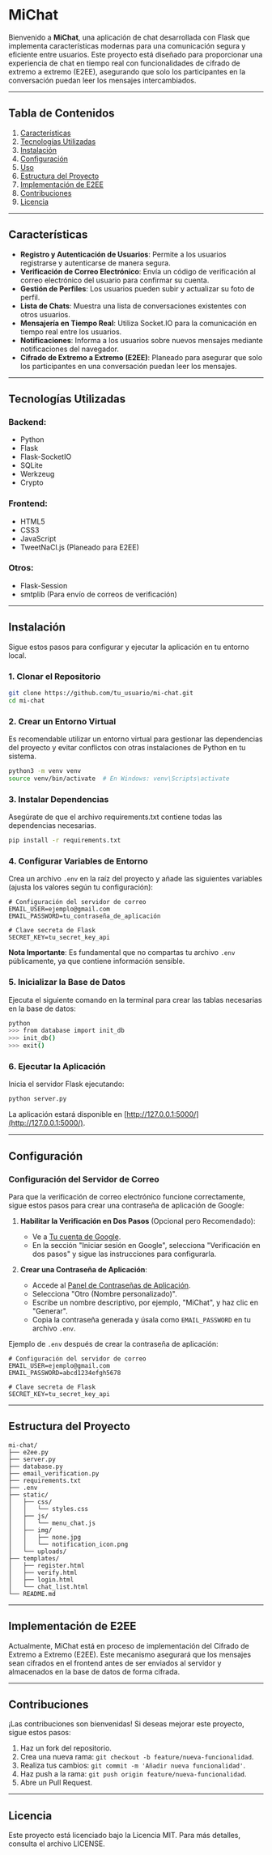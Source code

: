 
# MiChat

Bienvenido a **MiChat**, una aplicación de chat desarrollada con Flask que implementa características modernas para una comunicación segura y eficiente entre usuarios. Este proyecto está diseñado para proporcionar una experiencia de chat en tiempo real con funcionalidades de cifrado de extremo a extremo (E2EE), asegurando que solo los participantes en la conversación puedan leer los mensajes intercambiados.

---

## Tabla de Contenidos

1. [Características](#características)
2. [Tecnologías Utilizadas](#tecnologías-utilizadas)
3. [Instalación](#instalación)
4. [Configuración](#configuración)
5. [Uso](#uso)
6. [Estructura del Proyecto](#estructura-del-proyecto)
7. [Implementación de E2EE](#implementación-de-e2ee)
8. [Contribuciones](#contribuciones)
9. [Licencia](#licencia)

---

## Características

- **Registro y Autenticación de Usuarios**: Permite a los usuarios registrarse y autenticarse de manera segura.
- **Verificación de Correo Electrónico**: Envía un código de verificación al correo electrónico del usuario para confirmar su cuenta.
- **Gestión de Perfiles**: Los usuarios pueden subir y actualizar su foto de perfil.
- **Lista de Chats**: Muestra una lista de conversaciones existentes con otros usuarios.
- **Mensajería en Tiempo Real**: Utiliza Socket.IO para la comunicación en tiempo real entre los usuarios.
- **Notificaciones**: Informa a los usuarios sobre nuevos mensajes mediante notificaciones del navegador.
- **Cifrado de Extremo a Extremo (E2EE)**: Planeado para asegurar que solo los participantes en una conversación puedan leer los mensajes.

---

## Tecnologías Utilizadas

### Backend:
- Python
- Flask
- Flask-SocketIO
- SQLite
- Werkzeug
- Crypto

### Frontend:
- HTML5
- CSS3
- JavaScript
- TweetNaCl.js (Planeado para E2EE)

### Otros:
- Flask-Session
- smtplib (Para envío de correos de verificación)

---

## Instalación

Sigue estos pasos para configurar y ejecutar la aplicación en tu entorno local.

### 1. Clonar el Repositorio

```bash
git clone https://github.com/tu_usuario/mi-chat.git
cd mi-chat
```

### 2. Crear un Entorno Virtual

Es recomendable utilizar un entorno virtual para gestionar las dependencias del proyecto y evitar conflictos con otras instalaciones de Python en tu sistema.

```bash
python3 -m venv venv
source venv/bin/activate  # En Windows: venv\Scripts\activate
```

### 3. Instalar Dependencias

Asegúrate de que el archivo requirements.txt contiene todas las dependencias necesarias.

```bash
pip install -r requirements.txt
```

### 4. Configurar Variables de Entorno

Crea un archivo `.env` en la raíz del proyecto y añade las siguientes variables (ajusta los valores según tu configuración):

```env
# Configuración del servidor de correo
EMAIL_USER=ejemplo@gmail.com
EMAIL_PASSWORD=tu_contraseña_de_aplicación

# Clave secreta de Flask
SECRET_KEY=tu_secret_key_api
```

**Nota Importante**: Es fundamental que no compartas tu archivo `.env` públicamente, ya que contiene información sensible.

### 5. Inicializar la Base de Datos

Ejecuta el siguiente comando en la terminal para crear las tablas necesarias en la base de datos:

```bash
python
>>> from database import init_db
>>> init_db()
>>> exit()
```

### 6. Ejecutar la Aplicación

Inicia el servidor Flask ejecutando:

```bash
python server.py
```

La aplicación estará disponible en [http://127.0.0.1:5000/](http://127.0.0.1:5000/).

---

## Configuración

### Configuración del Servidor de Correo

Para que la verificación de correo electrónico funcione correctamente, sigue estos pasos para crear una contraseña de aplicación de Google:

1. **Habilitar la Verificación en Dos Pasos** (Opcional pero Recomendado):
   - Ve a [Tu cuenta de Google](https://myaccount.google.com/security).
   - En la sección "Iniciar sesión en Google", selecciona "Verificación en dos pasos" y sigue las instrucciones para configurarla.

2. **Crear una Contraseña de Aplicación**:
   - Accede al [Panel de Contraseñas de Aplicación](https://myaccount.google.com/apppasswords).
   - Selecciona "Otro (Nombre personalizado)".
   - Escribe un nombre descriptivo, por ejemplo, "MiChat", y haz clic en "Generar".
   - Copia la contraseña generada y úsala como `EMAIL_PASSWORD` en tu archivo `.env`.

Ejemplo de `.env` después de crear la contraseña de aplicación:

```env
# Configuración del servidor de correo
EMAIL_USER=ejemplo@gmail.com
EMAIL_PASSWORD=abcd1234efgh5678

# Clave secreta de Flask
SECRET_KEY=tu_secret_key_api
```

---

## Estructura del Proyecto

```
mi-chat/
├── e2ee.py
├── server.py
├── database.py
├── email_verification.py
├── requirements.txt
├── .env
├── static/
│   ├── css/
│   │   └── styles.css
│   ├── js/
│   │   └── menu_chat.js
│   ├── img/
│   │   ├── none.jpg
│   │   └── notification_icon.png
│   └── uploads/
├── templates/
│   ├── register.html
│   ├── verify.html
│   ├── login.html
│   └── chat_list.html
└── README.md
```

---

## Implementación de E2EE

Actualmente, MiChat está en proceso de implementación del Cifrado de Extremo a Extremo (E2EE). Este mecanismo asegurará que los mensajes sean cifrados en el frontend antes de ser enviados al servidor y almacenados en la base de datos de forma cifrada.

---

## Contribuciones

¡Las contribuciones son bienvenidas! Si deseas mejorar este proyecto, sigue estos pasos:

1. Haz un fork del repositorio.
2. Crea una nueva rama: `git checkout -b feature/nueva-funcionalidad`.
3. Realiza tus cambios: `git commit -m 'Añadir nueva funcionalidad'`.
4. Haz push a la rama: `git push origin feature/nueva-funcionalidad`.
5. Abre un Pull Request.

---

## Licencia

Este proyecto está licenciado bajo la Licencia MIT. Para más detalles, consulta el archivo LICENSE.
